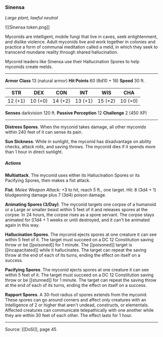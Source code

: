 ### Sinensa
_Large plant, lawful neutral_

![[Sinensa token.png]]

Myconids are intelligent, mobile fungi that live in caves, seek enlightenment, and dislike violence. Adult myconids live and work together in colonies and practice a form of communal meditation called a meld, in which they seek to transcend mundane reality through shared hallucination.

Myconid leaders like Sinensa use their Hallucination Spores to help myconids create melds.




---

**Armor Class** 13 (natural armor)
**Hit Points** 60 (8d10 + 16)
**Speed** 30 ft.

| STR     | DEX     | CON     | INT     | WIS     | CHA     |
|---------|---------|---------|---------|---------|---------|
| 12 (+1) | 10 (+0) | 14 (+2) | 13 (+1) | 15 (+2) | 10 (+0) |

**Senses** darkvision 120 ft.
**Passive Perception** 12
**Challenge** 2 (450 XP)

---

**Distress Spores**. When the myconid takes damage, all other myconids within 240 feet of it can sense its pain.

**Sun Sickness**. While in sunlight, the myconid has disadvantage on ability checks, attack rolls, and saving throws. The myconid dies if it spends more than 1 hour in direct sunlight.

##### Actions
**Multiattack**. The myconid uses either its Hallucination Spores or its Pacifying Spores, then makes a fist attack.

**Fist**. _Melee Weapon Attack:_ +3 to hit, reach 5 ft., one target. Hit: 8 (3d4 + 1) bludgeoning damage plus 7 (3d4) poison damage.

**Animating Spores (3/Day)**. The myconid targets one corpse of a humanoid or a Large or smaller beast within 5 feet of it and releases spores at the corpse. In 24 hours, the corpse rises as a spore servant. The corpse stays animated for [[1d4 + 1 weeks or until destroyed, and it can't be animated again in this way.

**Hallucination Spores**. The myconid ejects spores at one creature it can see within 5 feet of it. The target must succeed on a DC 12 Constitution saving throw or be [[poisoned]] for 1 minute. The [[poisoned]] target is [[incapacitated]] while it hallucinates. The target can repeat the saving throw at the end of each of its turns, ending the effect on itself on a success.

**Pacifying Spores**. The myconid ejects spores at one creature it can see within 5 feet of it. The target must succeed on a DC 12 Constitution saving throw or be [[stunned]] for 1 minute. The target can repeat the saving throw at the end of each of its turns, ending the effect on itself on a success.

**Rapport Spores**. A 30-foot radius of spores extends from the myconid. These spores can go around corners and affect only creatures with an Intelligence of 2 or higher that aren't undead, constructs, or elementals. Affected creatures can communicate telepathically with one another while they are within 30 feet of each other. The effect lasts for 1 hour.


---

Source: [[DoSI]], page 45